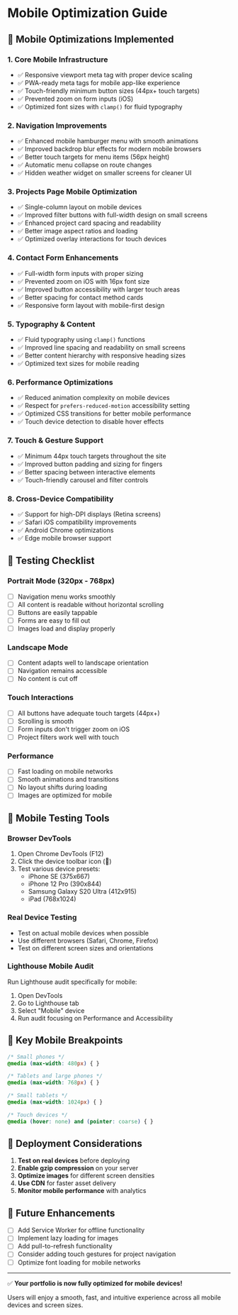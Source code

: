 # Mobile Optimization Guide

## 🚀 Mobile Optimizations Implemented

### 1. **Core Mobile Infrastructure**
- ✅ Responsive viewport meta tag with proper device scaling
- ✅ PWA-ready meta tags for mobile app-like experience
- ✅ Touch-friendly minimum button sizes (44px+ touch targets)
- ✅ Prevented zoom on form inputs (iOS)
- ✅ Optimized font sizes with `clamp()` for fluid typography

### 2. **Navigation Improvements**
- ✅ Enhanced mobile hamburger menu with smooth animations
- ✅ Improved backdrop blur effects for modern mobile browsers
- ✅ Better touch targets for menu items (56px height)
- ✅ Automatic menu collapse on route changes
- ✅ Hidden weather widget on smaller screens for cleaner UI

### 3. **Projects Page Mobile Optimization**
- ✅ Single-column layout on mobile devices
- ✅ Improved filter buttons with full-width design on small screens
- ✅ Enhanced project card spacing and readability
- ✅ Better image aspect ratios and loading
- ✅ Optimized overlay interactions for touch devices

### 4. **Contact Form Enhancements**
- ✅ Full-width form inputs with proper sizing
- ✅ Prevented zoom on iOS with 16px font size
- ✅ Improved button accessibility with larger touch areas
- ✅ Better spacing for contact method cards
- ✅ Responsive form layout with mobile-first design

### 5. **Typography & Content**
- ✅ Fluid typography using `clamp()` functions
- ✅ Improved line spacing and readability on small screens
- ✅ Better content hierarchy with responsive heading sizes
- ✅ Optimized text sizes for mobile reading

### 6. **Performance Optimizations**
- ✅ Reduced animation complexity on mobile devices
- ✅ Respect for `prefers-reduced-motion` accessibility setting
- ✅ Optimized CSS transitions for better mobile performance
- ✅ Touch device detection to disable hover effects

### 7. **Touch & Gesture Support**
- ✅ Minimum 44px touch targets throughout the site
- ✅ Improved button padding and sizing for fingers
- ✅ Better spacing between interactive elements
- ✅ Touch-friendly carousel and filter controls

### 8. **Cross-Device Compatibility**
- ✅ Support for high-DPI displays (Retina screens)
- ✅ Safari iOS compatibility improvements
- ✅ Android Chrome optimizations
- ✅ Edge mobile browser support

## 📱 Testing Checklist

### Portrait Mode (320px - 768px)
- [ ] Navigation menu works smoothly
- [ ] All content is readable without horizontal scrolling
- [ ] Buttons are easily tappable
- [ ] Forms are easy to fill out
- [ ] Images load and display properly

### Landscape Mode
- [ ] Content adapts well to landscape orientation
- [ ] Navigation remains accessible
- [ ] No content is cut off

### Touch Interactions
- [ ] All buttons have adequate touch targets (44px+)
- [ ] Scrolling is smooth
- [ ] Form inputs don't trigger zoom on iOS
- [ ] Project filters work well with touch

### Performance
- [ ] Fast loading on mobile networks
- [ ] Smooth animations and transitions
- [ ] No layout shifts during loading
- [ ] Images are optimized for mobile

## 🔧 Mobile Testing Tools

### Browser DevTools
1. Open Chrome DevTools (F12)
2. Click the device toolbar icon (📱)
3. Test various device presets:
   - iPhone SE (375x667)
   - iPhone 12 Pro (390x844)
   - Samsung Galaxy S20 Ultra (412x915)
   - iPad (768x1024)

### Real Device Testing
- Test on actual mobile devices when possible
- Use different browsers (Safari, Chrome, Firefox)
- Test on different screen sizes and orientations

### Lighthouse Mobile Audit
Run Lighthouse audit specifically for mobile:
1. Open DevTools
2. Go to Lighthouse tab
3. Select "Mobile" device
4. Run audit focusing on Performance and Accessibility

## 🎯 Key Mobile Breakpoints

```css
/* Small phones */
@media (max-width: 480px) { }

/* Tablets and large phones */
@media (max-width: 768px) { }

/* Small tablets */
@media (max-width: 1024px) { }

/* Touch devices */
@media (hover: none) and (pointer: coarse) { }
```

## 🚀 Deployment Considerations

1. **Test on real devices** before deploying
2. **Enable gzip compression** on your server
3. **Optimize images** for different screen densities
4. **Use CDN** for faster asset delivery
5. **Monitor mobile performance** with analytics

## 📝 Future Enhancements

- [ ] Add Service Worker for offline functionality
- [ ] Implement lazy loading for images
- [ ] Add pull-to-refresh functionality
- [ ] Consider adding touch gestures for project navigation
- [ ] Optimize font loading for mobile networks

---

✅ **Your portfolio is now fully optimized for mobile devices!**

Users will enjoy a smooth, fast, and intuitive experience across all mobile devices and screen sizes.
